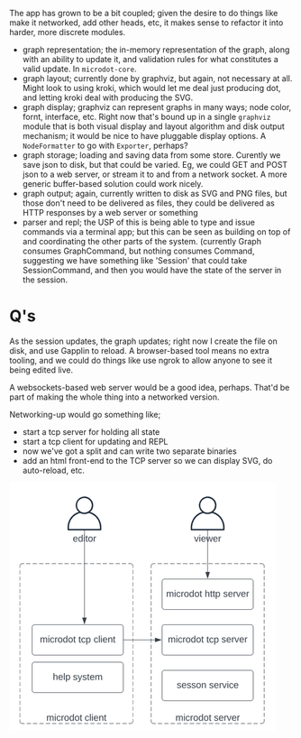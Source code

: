 The app has grown to be a bit coupled; given the desire to do things like make it networked, add other heads, etc, it makes sense to refactor it into harder, more discrete modules.

- graph representation; the in-memory representation of the graph, along with an ability to update it, and validation rules for what constitutes a valid update. In `microdot-core`.
- graph layout; currently done by graphviz, but again, not necessary at all. Might look to using kroki, which would let me deal just producing dot, and letting kroki deal with producing the SVG.
- graph display; graphviz can represent graphs in many ways; node color, fornt, interface, etc. Right now that's bound up in a single `graphviz` module that is both visual display and layout algorithm and disk output mechanism; it would be nice to have pluggable display options. A `NodeFormatter` to go with `Exporter`, perhaps?
- graph storage; loading and saving data from some store. Curently we save json to disk, but that could be varied. Eg, we could GET and POST json to a web server, or stream it to and from a network socket. A more generic buffer-based solution could work nicely.
- graph output; again, currently written to disk as SVG and PNG files, but those don't need to be delivered as files, they could be delivered as HTTP responses by a web server or something
- parser and repl; the USP of this is being able to type and issue commands via a terminal app; but this can be seen as building on top of and coordinating the other parts of the system. (currently Graph consumes GraphCommand, but nothing consumes Command, suggesting we have something like 'Session' that could take SessionCommand, and then you would have the state of the server in the session.


Q's
==

As the session updates, the graph updates; right now I create the file on disk, and use Gapplin to reload. A browser-based tool means no extra tooling, and we could do things like use ngrok to allow anyone to see it being edited live.

A websockets-based web server would be a good idea, perhaps. That'd be part of making the whole thing into a networked version.

Networking-up would go something like;

- start a tcp server for holding all state
- start a tcp client for updating and REPL
- now we've got a split and can write two separate binaries
- add an html front-end to the TCP server so we can display SVG, do auto-reload, etc.

![network architecture](network-arch.png)
